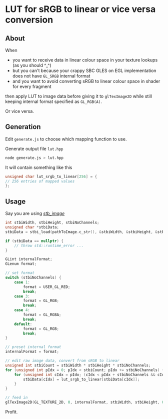 # LUT for sRGB to linear or vice versa conversion

## About

When

* you want to receive data in linear colour space in your texture lookups (as you should ^_^)
* but you can't because your crappy SBC GLES on EGL implementation does not have `GL_SRGB` internal format
* and you want to avoid converting sRGB to linear colour space in shader for every fragment

then apply LUT to image data before giving it to `glTexImage2D` while still keeping internal format specified as `GL_RGB(A)`.

Or vice versa.


## Generation

Edit `generate.js` to choose which mapping function to use.

Generate output file `lut.hpp`

```sh
node generate.js > lut.hpp
```

It will contain something like this

```c++
unsigned char lut_srgb_to_linear[256] = {
// 256 entries of mapped values
};
```

## Usage

Say you are using [*stb_image*](https://github.com/nothings/stb)


```c++
int stbiWidth, stbiHeight, stbiNoChannels;
unsigned char *stbiData;
stbiData = stbi_load(pathToImage.c_str(), &stbiWidth, &stbiHeight, &stbiNoChannels, 0);

if (stbiData == nullptr) {
	// throw std::runtime_error ...
}

GLint internalFormat;
GLenum format;

// set format
switch (stbiNoChannels) {
    case 1:
        format = USER_GL_RED;
        break;
    case 3:
        format = GL_RGB;
        break;
    case 4:
        format = GL_RGBA;
        break;
    default:
        format = GL_RGB;
        break;
}

// preset internal format
internalFormat = format;

// edit raw image data, convert from sRGB to linear
unsigned int stbiCount = stbiWidth * stbiHeight * stbiNoChannels;
for (unsigned int pIdx = 0; pIdx < stbiCount; pIdx += stbiNoChannels) {
    for (unsigned int cIdx = pIdx; (cIdx < pIdx + stbiNoChannels && cIdx < pIdx + 3); cIdx++) {
        stbiData[cIdx] = lut_srgb_to_linear[stbiData[cIdx]];
    }
}

// feed in
glTexImage2D(GL_TEXTURE_2D, 0, internalFormat, stbiWidth, stbiHeight, 0, format, GL_UNSIGNED_BYTE, stbiData);
```


Profit.
